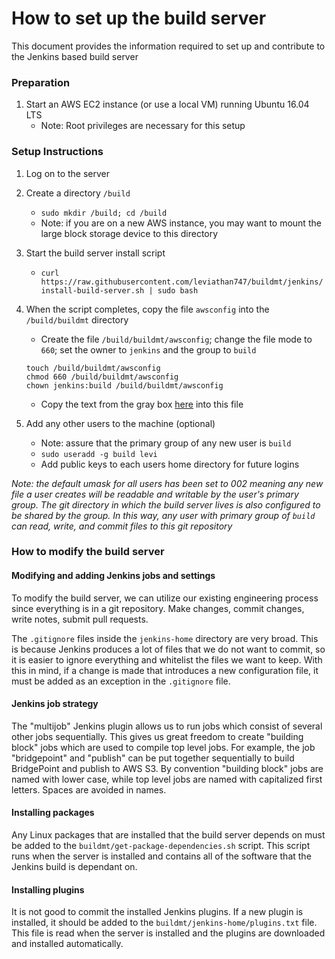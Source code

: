 # How to set up the build server
This document provides the information required to set up and contribute to the
Jenkins based build server

### Preparation 

1. Start an AWS EC2 instance (or use a local VM) running Ubuntu 16.04 LTS  
   * Note: Root privileges are necessary for this setup

### Setup Instructions

1. Log on to the server  
2. Create a directory `/build`  
    * `sudo mkdir /build; cd /build`  
    * Note: if you are on a new AWS instance, you may want to mount the large
      block storage device to this directory  
3. Start the build server install script  
    * `curl https://raw.githubusercontent.com/leviathan747/buildmt/jenkins/install-build-server.sh | sudo bash`  
4. When the script completes, copy the file `awsconfig` into the
   `/build/buildmt` directory  

    * Create the file `/build/buildmt/awsconfig`; change the file mode to `660`;
      set the owner to `jenkins` and the group to `build`  
    ```
    touch /build/buildmt/awsconfig
    chmod 660 /build/buildmt/awsconfig
    chown jenkins:build /build/buildmt/awsconfig
    ```
    * Copy the text from the gray box [here](https://docs.google.com/document/d/16iUguxC3uT20UgSO9YvkeP_wm-7pdiRNzZ6cdTt5iO8/edit) into this file  
5. Add any other users to the machine (optional)  
    * Note: assure that the primary group of any new user is `build`  
    * `sudo useradd -g build levi`  
    * Add public keys to each users home directory for future logins  

_Note: the default umask for all users has been set to 002 meaning any new file
a user creates will be readable and writable by the user's primary group. The
git directory in which the build server lives is also configured to be shared by
the group. In this way, any user with primary group of `build` can read, write,
and commit files to this git repository_

### How to modify the build server

#### Modifying and adding Jenkins jobs and settings

To modify the build server, we can utilize our existing engineering process
since everything is in a git repository. Make changes, commit changes, write
notes, submit pull requests.

The `.gitignore` files inside the `jenkins-home` directory are very broad. This
is because Jenkins produces a lot of files that we do not want to commit, so it
is easier to ignore everything and whitelist the files we want to keep. With
this in mind, if a change is made that introduces a new configuration file, it
must be added as an exception in the `.gitignore` file.

#### Jenkins job strategy

The "multijob" Jenkins plugin allows us to run jobs which consist of several
other jobs sequentially. This gives us great freedom to create "building block"
jobs which are used to compile top level jobs. For example, the job
"bridgepoint" and "publish" can be put together sequentially to build
BridgePoint and publish to AWS S3. By convention "building block" jobs are named
with lower case, while top level jobs are named with capitalized first letters.
Spaces are avoided in names.

#### Installing packages

Any Linux packages that are installed that the build server depends on must be
added to the `buildmt/get-package-dependencies.sh` script. This script runs when
the server is installed and contains all of the software that the Jenkins build
is dependant on.

#### Installing plugins

It is not good to commit the installed Jenkins plugins. If a new plugin is
installed, it should be added to the `buildmt/jenkins-home/plugins.txt` file.
This file is read when the server is installed and the plugins are downloaded
and installed automatically.

